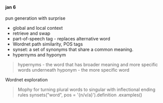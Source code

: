 #### jan 6

pun generation with surprise
* global and local context
* retrieve and swap
* part-of-speech tag - replaces alternative word
* Wordnet path similarity, POS tags
* synset: a set of synonyms that share a common meaning.
* hypernyms and hyponym

> hypernyms - the word that has broader meaning and more specific words underneath 
> hyponym - the more specific word

Wordnet exploration
> Mophy for turning plural words to singular with inflectional ending rules
> synsets("word", pos = '{n/v/a}').definition .examples()
